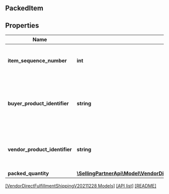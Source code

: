 ## PackedItem

## Properties

Name | Type | Description | Notes
------------ | ------------- | ------------- | -------------
**item_sequence_number** | **int** | Item Sequence Number for the item. This must be the same value as sent in the order for a given item. |
**buyer_product_identifier** | **string** | Buyer&#39;s Standard Identification Number (ASIN) of an item. Either buyerProductIdentifier or vendorProductIdentifier is required. | [optional]
**vendor_product_identifier** | **string** | The vendor selected product identification of the item. Should be the same as was sent in the Purchase Order, like SKU Number. | [optional]
**packed_quantity** | [**\SellingPartnerApi\Model\VendorDirectFulfillmentShippingV20211228\ItemQuantity**](ItemQuantity.md) |  |

[[VendorDirectFulfillmentShippingV20211228 Models]](../) [[API list]](../../Api) [[README]](../../../README.md)
